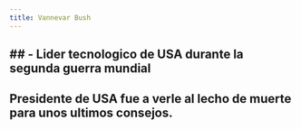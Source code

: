 ```yaml
---
title: Vannevar Bush
---
```


## ## - Lider tecnologico de USA durante la segunda guerra mundial
## Presidente de USA fue a verle al lecho de muerte para unos ultimos consejos.
